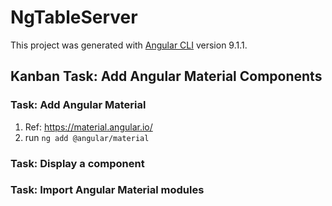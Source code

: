 # NgTableServer

This project was generated with [Angular CLI](https://github.com/angular/angular-cli) version 9.1.1.

## Kanban Task: Add Angular Material Components

### Task: Add Angular Material

1. Ref: <https://material.angular.io/>
2. run ```ng add @angular/material```

### Task: Display a component

### Task: Import Angular Material modules
